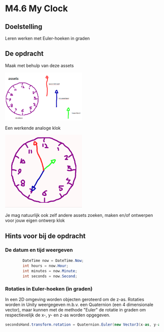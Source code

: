 # M4.6 My Clock


## Doelstelling
Leren werken met Euler-hoeken in graden
 
## De opdracht
Maak met behulp van deze assets

<img src="images/myClockAssets.png" alt="clock assets" width="50%"/>

Een werkende analoge klok

<img src="images/myClock.gif" alt="myClock" width="50%"/>

Je mag natuurlijk ook zelf andere assets zoeken, maken en/of ontwerpen voor jouw eigen ontwerp klok


## Hints voor bij de opdracht

### De datum en tijd weergeven

````Cs
        DateTime now = DateTime.Now;
        int hours = now.Hour;
        int minutes = now.Minute;
        int seconds = now.Second;
````

### Rotaties in Euler-hoeken (in graden)

In een 2D omgeving worden objecten geroteerd om de z-as. Rotaties worden in Unity weergegeven m.b.v. een Quaternion (een 4 dimensionale vector), maar kunnen met de methode "Euler" de rotatie in graden om respectievelijk de x-, y- en z-as worden opgegeven. 
```` cs
secondsHand.transform.rotation = Quaternion.Euler(new Vector3(x-as, y-as, z-as))
````
